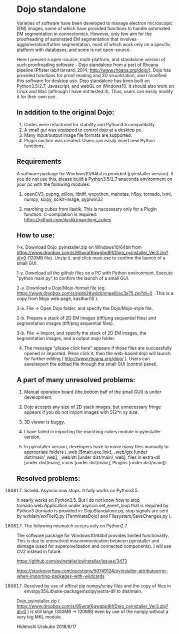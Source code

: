 # Dojo standalone

Varieties of software have been developed to manage electron microscopic (EM) images, some of which have provided functions to handle automated EM segmentation in connectomics. However, only few aim for the proofreading of automated EM segmentation that involves agglomeration/futher segmentation, most of which work only on a specific platform with databases, and some is not open-source.


   Here I present a open-source, multi-platform, and standalone version of such proofreading software - Dojo standalone from a part of Rhoana pipeline (Pfister lab/Harvard, 2014; http://www.rhoana.org/dojo/). Dojo has provided functions for proof reading and 3D visualization, and I modified this software for desktop use. Dojo standalone has been built on Python3.5/2.7, Javascript, and webGL on Windows10. It should also work on Linux and Mac (although I have not tested it). Thus, users can easily modify it for their own use.


## In addition to the original Dojo:

1) Codes were refactored for stability and Python3.5 compatibility. 
2) A small gui was equipped to control dojo at a desktop pc.
3) Many input/output image file formats are supported. 
4) Plugin section was created. Users can easily insert new Python functions.


## Requirements
A software package for Windows10/64bit is provided (pyinstaller version). If you do not use this, please build a Python3.5/2.7 anaconda environment on your pc with the following modules:


1) openCV3, pypng, pillow, libtiff, wxpython, mahotas, h5py, tornado, lxml, numpy, scipy, scikit-image, pypiwin32

2) marching cubes from ilastik. This is necesssary only for a Plugin function. C-compilation is required: https://github.com/ilastik/marching_cubes

## How to use:

1-x. Download Dojo_pyinstaller.zip on Windows10/64bit from https://www.dropbox.com/s/95wraf6qwgbp9jf/Dojo_pyinstaller_Ver3.zip?dl=0 (120MB file). Unzip it, and click main.exe to confirm the launch of a small GUI.

1-y. Download all the github files on a PC with Python environment. Execute "python main.py" to confirm the launch of a small GUI.

2-a. Download a Dojo/Mojo-format file (eg. https://www.dropbox.com/s/pxds28wdckmnpe8/ac3x75.zip?dl=0 . This is a copy from Mojo web page, kasthuri15 ).

3-a. File -> Open Dojo folder, and specify the Dojo/Mojo-style file.

2-b. Prepare a stack of 2D EM images (tiff/png sequential files) and segmentation images (tiff/png sequential files).

3-b. File -> Import, and specify the stack of 2D EM images, the segmentation images, and a output mojo folder.

4. The message "please click here" appears if those files are successfully opened or imported. Plese click it, then the web-based dojo will launch for further editing ( http://www.rhoana.org/dojo/ ). Users can save/export the editied file through the small GUI (control panel). 

## A part of many unresolved problems:

1) Manual operation board (the bottom half of the small GUI) is under development.

2) Dojo accepts any size of 2D stack images, but unnecessary fringe appears if you do not import images with 512*n xy size.  

3) 3D viewer is buggy.

4) I have failed in importing the marching cubes module in pyinstaller version.

5) In pyinstaller version, developers have to move many files manually to appropriate folders (_web [$main.exe.link], _web/gtx [under dist/main/_web], _web/stl [under dist/main/_web], files in extra-dll [under dist/main], icons [under dist/main], Plugins [under dist/main]).

## Resolved problems:

180817) Solved. Asyncio now stops. It fully works on Python3.5.

It nearly works on Python3.5. But I do not know how to stop tornado.web.Application under asyncio.set_event_loop that is required by Python3 (tornado is provided in: DojoStandalone.py, stop signals are sent by wxMain/wxFileIO.py [TerminateDojo] and Filesystem/SaveChanges.py ). 


180817) The following mismatch occurs only on Python2.7.

The software package for Windows10/64bit provides limited functionality. This is due to unresolved miscommunication between pyinstaller and skimage (used for superpixelization and connected components). I will use CV2 instead in future.

https://github.com/pyinstaller/pyinstaller/issues/3473
 
https://stackoverflow.com/questions/50749124/pyinstaller-attributeerror-when-importing-packages-with-wildcards



180817) Resolved by use of offical pip numpy/scipy files and the copy of files in envs\py35\Lib\site-packages\scipy\extra-dll to dist/main.

Dojo_pyinstaller.zip ( https://www.dropbox.com/s/95wraf6qwgbp9jf/Dojo_pyinstaller_Ver3.zip?dl=0 ) is still large (300MB -> 120MB) even by use of the numpy without a very big MKL module.  



Hidetoshi Urakubo
2018/8/17

